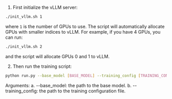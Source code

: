 1. First initialize the vLLM server:

```bash
./init_vllm.sh 1
```
where `1` is the number of GPUs to use. The script will automatically allocate GPUs with smaller indices to vLLM. For example, if you have 4 GPUs, you can run:

```bash
./init_vllm.sh 2
```

and the script will allocate GPUs 0 and 1 to vLLM.

2. Then run the training script:

```bash
python run.py --base_model [BASE_MODEL] --training_config [TRAINING_CONFIG]
```

Arguments:
a. --base_model: the path to the base model.
b. --training_config: the path to the training configuration file.






